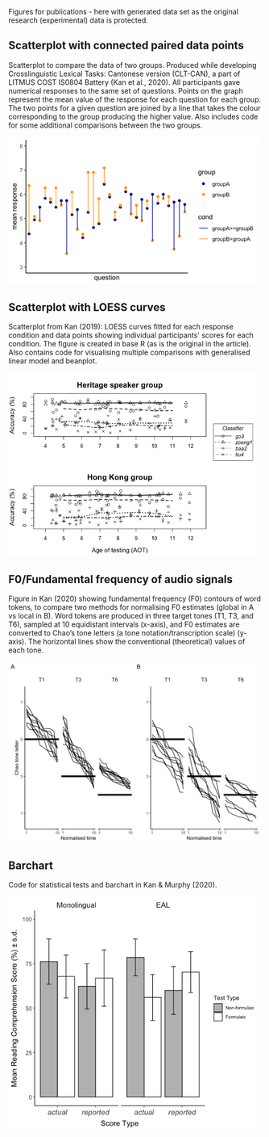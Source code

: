 Figures for publications - here with generated data set as the original research (experimental) data is protected.

## Scatterplot with connected paired data points

Scatterplot to compare the data of two groups. Produced while developing Crosslinguistic Lexical Tasks: Cantonese version (CLT-CAN), a part of LITMUS COST IS0804 Battery (Kan et al., 2020). All participants gave numerical responses to the same set of questions. Points on the graph represent the mean value of the response for each question for each group. The two points for a given question are joined by a line that takes the colour corresponding to the group producing the higher value. Also includes code for some additional comparisons between the two groups.

<p align="left">
<img src="scatterplot_connectedpair/scatterplot1.png" width="500" alt="scatterplot with connected paired data points">
</p>

## Scatterplot with LOESS curves

Scatterplot from Kan (2019): LOESS curves fitted for each response condition and data points showing individual participants' scores for each condition. The figure is created in base R (as is the original in the article). Also contains code for visualising multiple comparisons with generalised linear model and beanplot. 

<p align="left">
<img src="scatterplot_loess/scatterplot_loess.png" width="500" alt="scatterplot with loess curves">
</p>

## F0/Fundamental frequency of audio signals

Figure in Kan (2020) showing fundamental frequency (F0) contours of word tokens, to compare two methods for normalising F0 estimates (global in A vs local in B). Word tokens are produced in three target tones (T1, T3, and T6), sampled at 10 equidistant intervals (x-axis), and F0 estimates are converted to Chao’s tone letters (a tone notation/transcription scale) (y-axis). The horizontal lines show the conventional (theoretical) values of each tone.

<p align="left">
<img src="f0_contour/f0_contour.png" width="500" alt="two methods of normalising f0 estimates">
</p>


## Barchart 

Code for statistical tests and barchart in Kan & Murphy (2020). 

<p align="left">
<img src="barchart_k&m/barchart.png" width="500" alt="barchart">
</p>

